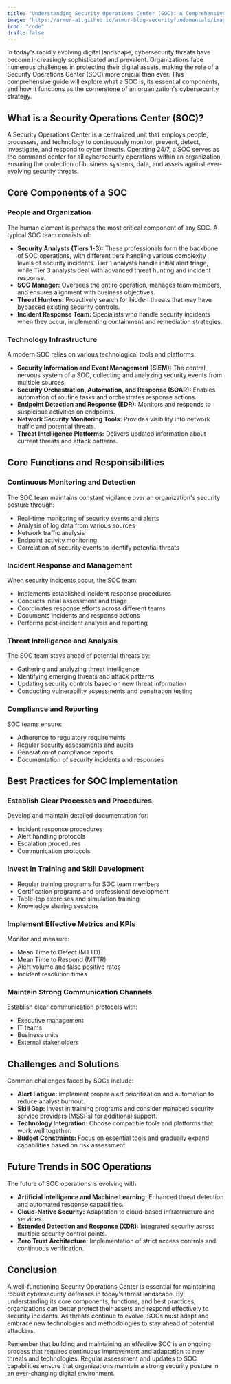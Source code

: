 ```yaml
---
title: "Understanding Security Operations Center (SOC): A Comprehensive Guide to Modern Cyber Defense"
image: "https://armur-ai.github.io/armur-blog-securityfundamentals/images/3.avif"
icon: "code"
draft: false
---
```


In today's rapidly evolving digital landscape, cybersecurity threats have become increasingly sophisticated and prevalent. Organizations face numerous challenges in protecting their digital assets, making the role of a Security Operations Center (SOC) more crucial than ever. This comprehensive guide will explore what a SOC is, its essential components, and how it functions as the cornerstone of an organization's cybersecurity strategy.

## What is a Security Operations Center (SOC)?

A Security Operations Center is a centralized unit that employs people, processes, and technology to continuously monitor, prevent, detect, investigate, and respond to cyber threats. Operating 24/7, a SOC serves as the command center for all cybersecurity operations within an organization, ensuring the protection of business systems, data, and assets against ever-evolving security threats.

## Core Components of a SOC

### People and Organization

The human element is perhaps the most critical component of any SOC. A typical SOC team consists of:

- **Security Analysts (Tiers 1-3):** These professionals form the backbone of SOC operations, with different tiers handling various complexity levels of security incidents. Tier 1 analysts handle initial alert triage, while Tier 3 analysts deal with advanced threat hunting and incident response.
- **SOC Manager:** Oversees the entire operation, manages team members, and ensures alignment with business objectives.
- **Threat Hunters:** Proactively search for hidden threats that may have bypassed existing security controls.
- **Incident Response Team:** Specialists who handle security incidents when they occur, implementing containment and remediation strategies.

### Technology Infrastructure

A modern SOC relies on various technological tools and platforms:

- **Security Information and Event Management (SIEM):** The central nervous system of a SOC, collecting and analyzing security events from multiple sources.
- **Security Orchestration, Automation, and Response (SOAR):** Enables automation of routine tasks and orchestrates response actions.
- **Endpoint Detection and Response (EDR):** Monitors and responds to suspicious activities on endpoints.
- **Network Security Monitoring Tools:** Provides visibility into network traffic and potential threats.
- **Threat Intelligence Platforms:** Delivers updated information about current threats and attack patterns.

## Core Functions and Responsibilities

### Continuous Monitoring and Detection

The SOC team maintains constant vigilance over an organization's security posture through:

- Real-time monitoring of security events and alerts
- Analysis of log data from various sources
- Network traffic analysis
- Endpoint activity monitoring
- Correlation of security events to identify potential threats

### Incident Response and Management

When security incidents occur, the SOC team:

- Implements established incident response procedures
- Conducts initial assessment and triage
- Coordinates response efforts across different teams
- Documents incidents and response actions
- Performs post-incident analysis and reporting

### Threat Intelligence and Analysis

The SOC team stays ahead of potential threats by:

- Gathering and analyzing threat intelligence
- Identifying emerging threats and attack patterns
- Updating security controls based on new threat information
- Conducting vulnerability assessments and penetration testing

### Compliance and Reporting

SOC teams ensure:

- Adherence to regulatory requirements
- Regular security assessments and audits
- Generation of compliance reports
- Documentation of security incidents and responses

## Best Practices for SOC Implementation

### Establish Clear Processes and Procedures

Develop and maintain detailed documentation for:

- Incident response procedures
- Alert handling protocols
- Escalation procedures
- Communication protocols

### Invest in Training and Skill Development

- Regular training programs for SOC team members
- Certification programs and professional development
- Table-top exercises and simulation training
- Knowledge sharing sessions

### Implement Effective Metrics and KPIs

Monitor and measure:

- Mean Time to Detect (MTTD)
- Mean Time to Respond (MTTR)
- Alert volume and false positive rates
- Incident resolution times

### Maintain Strong Communication Channels

Establish clear communication protocols with:

- Executive management
- IT teams
- Business units
- External stakeholders

## Challenges and Solutions

Common challenges faced by SOCs include:

- **Alert Fatigue:** Implement proper alert prioritization and automation to reduce analyst burnout.
- **Skill Gap:** Invest in training programs and consider managed security service providers (MSSPs) for additional support.
- **Technology Integration:** Choose compatible tools and platforms that work well together.
- **Budget Constraints:** Focus on essential tools and gradually expand capabilities based on risk assessment.

## Future Trends in SOC Operations

The future of SOC operations is evolving with:

- **Artificial Intelligence and Machine Learning:** Enhanced threat detection and automated response capabilities.
- **Cloud-Native Security:** Adaptation to cloud-based infrastructure and services.
- **Extended Detection and Response (XDR):** Integrated security across multiple security control points.
- **Zero Trust Architecture:** Implementation of strict access controls and continuous verification.

## Conclusion

A well-functioning Security Operations Center is essential for maintaining robust cybersecurity defenses in today's threat landscape. By understanding its core components, functions, and best practices, organizations can better protect their assets and respond effectively to security incidents. As threats continue to evolve, SOCs must adapt and embrace new technologies and methodologies to stay ahead of potential attackers.

Remember that building and maintaining an effective SOC is an ongoing process that requires continuous improvement and adaptation to new threats and technologies. Regular assessment and updates to SOC capabilities ensure that organizations maintain a strong security posture in an ever-changing digital environment.
